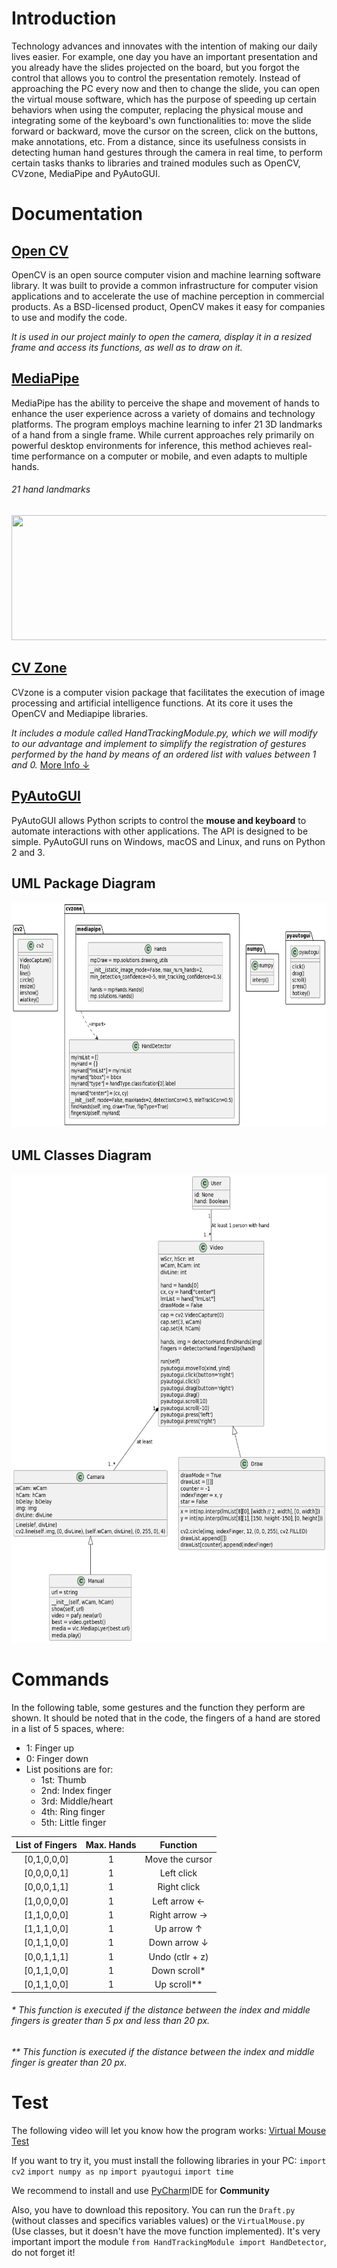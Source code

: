 # Introduction

Technology advances and innovates with the intention of making our daily lives easier. For example, one day you have an important presentation and you already have the slides projected on the board, but you forgot the control that allows you to control the presentation remotely. Instead of approaching the PC every now and then to change the slide, you can open the virtual mouse software, which has the purpose of speeding up certain behaviors when using the computer, replacing the physical mouse and integrating some of the keyboard's own functionalities to: move the slide forward or backward, move the cursor on the screen, click on the buttons, make annotations, etc. From a distance, since its usefulness consists in detecting human hand gestures through the camera in real time, to perform certain tasks thanks to libraries and trained modules such as OpenCV, CVzone, MediaPipe and PyAutoGUI.

# Documentation

## [Open CV](https://opencv.org/about/)
OpenCV is an open source computer vision and machine learning software library. It was built to provide a common infrastructure for computer vision applications and to accelerate the use of machine perception in commercial products. As a BSD-licensed product, OpenCV makes it easy for companies to use and modify the code.

_It is used in our project mainly to open the camera, display it in a resized frame and access its functions, as well as to draw on it._

## [MediaPipe](https://google.github.io/mediapipe/solutions/hands)
MediaPipe has the ability to perceive the shape and movement of hands to enhance the user experience across a variety of domains and technology platforms. The program employs machine learning to infer 21 3D landmarks of a hand from a single frame. While current approaches rely primarily on powerful desktop environments for inference, this method achieves real-time performance on a computer or mobile, and even adapts to multiple hands.

###### 21 hand landmarks
<img src="https://google.github.io/mediapipe/images/mobile/hand_landmarks.png" width="600" height="200">

## [CV Zone](https://www.computervision.zone/)
CVzone is a computer vision package that facilitates the execution of image processing and artificial intelligence functions. At its core it uses the OpenCV and Mediapipe libraries.

_It includes a module called HandTrackingModule.py, which we will modify to our advantage and implement to simplify the registration of gestures performed by the hand by means of an ordered list with values between 1 and 0._ [More Info ↓](https://github.com/Slrosales/Vrtual-Mouse#commands)

## [PyAutoGUI](https://pyautogui.readthedocs.io/en/latest/)
PyAutoGUI allows Python scripts to control the **mouse and keyboard** to automate interactions with other applications. The API is designed to be simple. PyAutoGUI runs on Windows, macOS and Linux, and runs on Python 2 and 3.

## UML Package Diagram
<img src="UMLPackage.png" width="700" height="360">

## UML Classes Diagram
<img src="UMLClasses.png" width="600" height="750">


# Commands

In the following table, some gestures and the function they perform are shown. It should be noted that in the code, the fingers of a hand are stored in a list of 5 spaces, where:
- 1: Finger up
- 0: Finger down
- List positions are for:
  - 1st: Thumb
  - 2nd: Index finger
  - 3rd: Middle/heart
  - 4th: Ring finger
  - 5th: Little finger

List of Fingers|Max. Hands|Function|
|:----:|:----:|:----:|
[0,1,0,0,0]|1|Move the cursor|
[0,0,0,0,1]|1|Left click|
[0,0,0,1,1]|1|Right click|
[1,0,0,0,0]|1|Left arrow ←|
[1,1,0,0,0]|1|Right arrow →|
[1,1,1,0,0]|1|Up arrow ↑|
[0,1,1,0,0]|1|Down arrow ↓|
[0,0,1,1,1]|1|Undo (ctlr + z)|
[0,1,1,0,0]|1|Down scroll*|
[0,1,1,0,0]|1|Up scroll**|

###### * This function is executed if the distance between the index and middle fingers is greater than 5 px and less than 20 px.
###### ** This function is executed if the distance between the index and middle finger is greater than 20 px.

# Test
The following video will let you know how the program works:
[Virtual Mouse Test](https://drive.google.com/file/d/1mgYfjyp4zMsy7A6t-c86OkYOR6lZY4WO/view?usp=sharing)

If you want to try it, you must install the following libraries in your PC:
`import cv2`
`import numpy as np`
`import pyautogui`
`import time`

We recommend to install and use [PyCharm](https://www.jetbrains.com/es-es/pycharm/download/#section=windows)IDE for **Community**

Also, you have to download this repository. You can run the `Draft.py` (without classes and specifics variables values) or the `VirtualMouse.py` (Use classes, but it doesn't have the move function implemented). It's very important import the module `from HandTrackingModule import HandDetector`, do not forget it!




